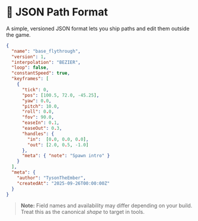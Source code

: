 # 📄 JSON Path Format

A simple, versioned JSON format lets you ship paths and edit them outside the game.

```json
{
  "name": "base_flythrough",
  "version": 1,
  "interpolation": "BEZIER",
  "loop": false,
  "constantSpeed": true,
  "keyframes": [
    {
      "tick": 0,
      "pos": [100.5, 72.0, -45.25],
      "yaw": 0.0,
      "pitch": 10.0,
      "roll": 0.0,
      "fov": 90.0,
      "easeIn": 0.1,
      "easeOut": 0.3,
      "handles": {
        "in":  [0.0, 0.0, 0.0],
        "out": [2.0, 0.5, -1.0]
      },
      "meta": { "note": "Spawn intro" }
    }
  ],
  "meta": {
    "author": "TysonTheEmber",
    "createdAt": "2025-09-26T00:00:00Z"
  }
}
```

> **Note:** Field names and availability may differ depending on your build. Treat this as the canonical *shape* to target in tools.
